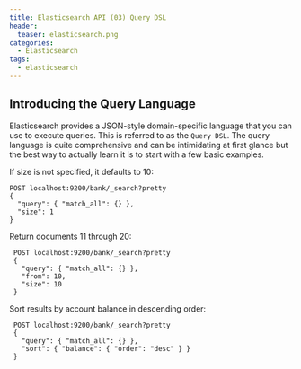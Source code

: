 ```yaml
---
title: Elasticsearch API (03) Query DSL
header:
  teaser: elasticsearch.png
categories:
  - Elasticsearch
tags:
  - elasticsearch
---
```


## Introducing the Query Language

Elasticsearch provides a JSON-style domain-specific language that you can use to execute queries. This is referred to as the ```Query DSL```. The query language is quite comprehensive and can be intimidating at first glance but the best way to actually learn it is to start with a few basic examples.

If size is not specified, it defaults to 10:

```
POST localhost:9200/bank/_search?pretty
{
  "query": { "match_all": {} },
  "size": 1
}
```

Return documents 11 through 20:

```
 POST localhost:9200/bank/_search?pretty
 {
   "query": { "match_all": {} },
   "from": 10,
   "size": 10
 }
```

Sort results by account balance in descending order:

```
 POST localhost:9200/bank/_search?pretty
 {
   "query": { "match_all": {} },
   "sort": { "balance": { "order": "desc" } }
 }
```
